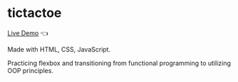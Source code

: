# tictactoe

[Live Demo](https://kldevs.github.io/tictactoe/) :point_left:

Made with HTML, CSS, JavaScript. 

Practicing flexbox and transitioning from functional programming to utilizing OOP principles.
